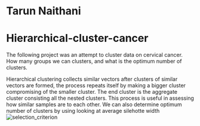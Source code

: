 # Tarun Naithani

# Hierarchical-cluster-cancer

The following project was an attempt to cluster data on cervical cancer. How many groups we can clusters, and what is the optimum number of clusters.

Hierarchical clustering collects similar vectors after clusters of similar vectors are formed, the process repeats itself by making a bigger cluster compromising of the smaller cluster. The end cluster is the aggregate cluster consisting all the nested clusters.
This process is useful in assessing how similar samples are to each other. We can also determine optimum number of clusters by using looking at average silehotte width
![selection_criterion](https://user-images.githubusercontent.com/31741251/129242750-0c12f934-bb60-49e7-9cb2-db110518b8b7.png)
